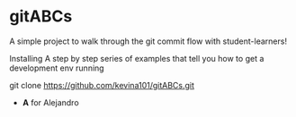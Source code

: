 # gitABCs
A simple project to walk through the git commit flow with student-learners!

Installing
A step by step series of examples that tell you how to get a development env running

git clone https://github.com/kevina101/gitABCs.git
* **A** for Alejandro